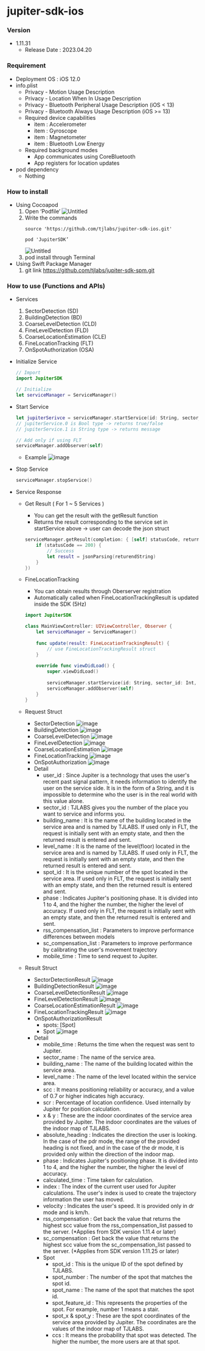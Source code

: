 # jupiter-sdk-ios

### Version
- 1.11.31
    - Release Date : 2023.04.20

### Requirement
- Deployment OS : iOS 12.0
- info.plist
    - Privacy - Motion Usage Description
    - Privacy - Location When In Usage Description
    - Privacy - Bluetooth Peripheral Usage Description (iOS < 13)
    - Privacy - Bluetooth Always Usage Description (iOS >= 13)
    - Required device capabilities
        - item : Accelerometer
        - item : Gyroscope
        - item : Magnetometer
        - item : Bluetooth Low Energy
    - Required background modes
        - App communicates using CoreBluetooth
        - App registers for location updates
- pod dependency
    - Nothing
    
### How to install
- Using Cocoapod
    1. Open ‘Podfile’
        ![Untitled](https://user-images.githubusercontent.com/18392918/201238837-19ef5a2a-5e3d-4efe-a98a-2bcf3262a2f7.png)
    2. Write the commands
        ```shell
        source 'https://github.com/tjlabs/jupiter-sdk-ios.git'
        ```
        ```shell
        pod 'JupiterSDK’
        ```
        ![Untitled](https://user-images.githubusercontent.com/18392918/201238904-6d7f9cf9-b35c-46ea-9938-88575e276073.png)
    3. pod install through Terminal
- Using Swift Package Manager
    1. git link
        https://github.com/tjlabs/jupiter-sdk-spm.git
    
### How to use (Functions and APIs)
- Services
    1. SectorDetection (SD)
    2. BuildingDetection (BD)
    3. CoarseLevelDetection (CLD)
    4. FineLevelDetection (FLD)
    5. CoarseLocationEstimation (CLE)
    6. FineLocationTracking (FLT)
    7. OnSpotAuthorization (OSA)
    
- Initialize Service
    ```swift
    // Import
    import JupiterSDK
    
    // Initialize
    let serviceManager = ServiceManager()
    ```
    
- Start Service
    ```swift
    let jupiterSerivce = serviceManager.startService(id: String, sector_id: Int, service: String, mode: String)
    // jupiterService.0 is Bool type -> returns true/false
    // jupiterService.1 is String type -> returns message 
    
    // Add only if using FLT
    serviceManager.addObserver(self)
    ```
    - Example
        ![image](https://user-images.githubusercontent.com/92098727/210126823-2b5808c2-c17c-4fe7-9e98-d213a92325cc.jpeg)
    
- Stop Service
    ```swift
    serviceManager.stopService()
    ```

- Service Response
    - Get Result ( For 1 ~ 5 Services )
        - You can get the result with the getResult function
        - Returns the result corresponding to the service set in startService above → user can decode the json struct
        ```swift
        serviceManager.getResult(completion: { [self] statusCode, returnedString in
    	    if (statusCode == 200) {
    		    // Success
    		    let result = jsonParsing(returendString)
    	    }
        })
        ```
        
    - FineLocationTracking
        - You can obtain results through Oberserver registration
        - Automatically called when FineLocationTrackingResult is updated inside the SDK (5Hz)
        ```swift
        import JupiterSDK
        
        class MainViewController: UIViewController, Observer {
            let serviceManager = ServiceManager()
            
            func update(result: FineLocationTrackingResult) {
                // use FineLocationTrackingResult struct
            }
            
            override func viewDidLoad() {
                super.viewDidLoad()
                
                serviceManager.startService(id: String, sector_id: Int, service: String, mode: String)
                serviceManager.addObserver(self)
            }
        }
        ```
    - Request Struct
        - SectorDetection
            ![image](https://user-images.githubusercontent.com/92098727/210126540-d4780c8f-4a4c-4f97-a966-11b5c6c290bb.jpeg)
        - BuildingDetection
            ![image](https://user-images.githubusercontent.com/92098727/210126554-91606497-eb5e-4209-a395-9d0312fb09ac.jpeg)
        - CoarseLevelDetection
            ![image](https://user-images.githubusercontent.com/92098727/210126560-fcc3f042-2345-4079-8f3a-c15114fc03b1.jpeg)
        - FineLevelDetection
            ![image](https://user-images.githubusercontent.com/92098727/210126574-b85daa0a-5de5-4458-8830-dd882f936282.jpeg)
        - CoarseLocationEstimation
            ![image](https://user-images.githubusercontent.com/92098727/210126583-0a877f17-0cfb-4eff-85fc-a9db8afcd8ba.jpeg)
        - FineLocationTracking
            ![image](https://user-images.githubusercontent.com/92098727/227153962-c5afd608-a22a-4413-9ca5-0f61eb39dcbe.jpeg)
        - OnSpotAuthorization
            ![image](https://user-images.githubusercontent.com/92098727/210126601-a3bfad75-5434-4880-8e2a-354bbebef330.jpeg)
        - Detail
            - user_id : Since Jupiter is a technology that uses the user's recent past signal pattern, it needs information to identify the user on the service side. It is in the form of a String, and it is impossible to determine who the user is in the real world with this value alone.
            - sector_id : TJLABS gives you the number of the place you want to service and informs you.
            - building_name : It is the name of the building located in the service area and is named by TJLABS. If used only in FLT, the request is initially sent with an empty state, and then the returned result is entered and sent.
            - level_name : It is the name of the level(floor) located in the service area and is named by TJLABS. If used only in FLT, the request is initially sent with an empty state, and then the returned result is entered and sent.
            - spot_id : It is the unique number of the spot located in the service area. If used only in FLT, the request is initially sent with an empty state, and then the returned result is entered and sent.
            - phase : Indicates Jupiter's positioning phase. It is divided into 1 to 4, and the higher the number, the higher the level of accuracy. If used only in FLT, the request is initially sent with an empty state, and then the returned result is entered and sent.
            - rss_compensation_list : Parameters to improve performance differences between models
            - sc_compensation_list : Parameters to improve performance by calibrating the user's movement trajectory
            - mobile_time : Time to send request to Jupiter. 
        
    - Result Struct
        - SectorDetectionResult
            ![image](https://user-images.githubusercontent.com/92098727/210126729-6887e139-5284-48a9-a4b0-9553eb0da265.jpeg)
        - BuildingDetectionResult
            ![image](https://user-images.githubusercontent.com/92098727/210126736-6c87182c-d01a-44ef-be09-b58b1633c3f9.jpeg)
        - CoarseLevelDetectionResult
            ![image](https://user-images.githubusercontent.com/92098727/210126748-b3fcac06-db86-4344-92a1-04593561fdef.jpeg)
        - FineLevelDetectionResult
            ![image](https://user-images.githubusercontent.com/92098727/210126752-2fd6577f-39f2-48e3-bdce-d04d9c6ba1ab.jpeg)
        - CoarseLocationEstimationResult
            ![image](https://user-images.githubusercontent.com/92098727/210126759-cc4607d9-98df-426f-809b-53180d2eecb4.jpeg)
        - FineLocationTrackingResult
            ![image](https://user-images.githubusercontent.com/92098727/227154096-959faef6-5ad7-4a6a-95b0-084f27b43cb4.jpeg)
        - OnSpotAuthorizationResult
            - spots: [Spot]
            - Spot
                ![image](https://user-images.githubusercontent.com/92098727/210126796-f6b0fe30-c3e9-41fb-aee7-c2cd7358bc7a.jpeg)
        - Detail
            - mobile_time : Returns the time when the request was sent to Jupiter.
            - sector_name : The name of the service area.
            - building_name : The name of the building located within the service area.
            - level_name : The name of the level located within the service area.
            - scc : It means positioning reliability or accuracy, and a value of 0.7 or higher indicates high accuracy.
            - scr : Percentage of location confidence. Used internally by Jupiter for position calculation.
            - x & y : These are the indoor coordinates of the service area provided by Jupiter. The indoor coordinates are the values of the indoor map of TJLABS.
            - absolute_heading : Indicates the direction the user is looking. In the case of the pdr mode, the range of the provided heading is not fixed, and in the case of the dr mode, it is provided only within the direction of the indoor map.
            - phase : Indicates Jupiter's positioning phase. It is divided into 1 to 4, and the higher the number, the higher the level of accuracy.
            - calculated_time : Time taken for calculation.
            - index : The index of the current user used for Jupiter calculations. The user's index is used to create the trajectory information the user has moved.
            - velocity : Indicates the user's speed. It is provided only in dr mode and is km/h.
            - rss_compensation : Get back the value that returns the highest scc value from the rss_compensation_list passed to the server. (*Applies from SDK version 1.11.4 or later)
            - sc_compensation : Get back the value that returns the highest scc value from the sc_compensation_list passed to the server. (*Applies from SDK version 1.11.25 or later)
            - Spot
                - spot_id : This is the unique ID of the spot defined by TJLABS.
                - spot_number : The number of the spot that matches the spot id.
                - spot_name : The name of the spot that matches the spot id.
                - spot_feature_id : This represents the properties of the spot. For example, number 1 means a stair.
                - spot_x & spot_y : These are the spot coordinates of the service area provided by Jupiter. The coordinates are the values of the indoor map of TJLABS.
                - ccs : It means the probability that spot was detected. The higher the number, the more users are at that spot.

